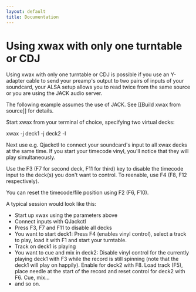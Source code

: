 ```yaml
---
layout: default
title: Documentation
---
```

#  Using xwax with only one turntable or CDJ 

Using xwax with only one turntable or CDJ is possible if you use an Y-adapter cable to send your preamp's output to two pairs of inputs of your soundcard, your ALSA setup allows you to read twice from the same source or you are using the JACK audio server.

The following example assumes the use of JACK. See [[Build xwax from source]] for details.

Start xwax from your terminal of choice, specifying two virtual decks:

xwax -j deck1 -j deck2 -l <your musicfiles>

Next use e.g. Qjackctl to connect your soundcard's input to all xwax decks at the same time. If you start your timecode vinyl, you'll notice that they will play simultaneously.

Use the F3 (F7 for second deck, F11 for third) key to disable the timecode input to the deck(s) you don't want to control. To reenable, use F4 (F8, F12 respectively).

You can reset the timecode/file position using F2 (F6, F10).

A typical session would look like this:

  *  Start up xwax using the parameters above
  *  Connect inputs with QJackctl
  *  Press F3, F7 and F11 to disable all decks
  *  You want to start deck1: Press F4 (enables vinyl control), select a track to play, load it with F1 and start your turntable.
  *  Track on deck1 is playing
  *  You want to cue and mix in deck2: Disable vinyl control for the currently playing deck1 with F3 while the record is still spinning (note that the deck1 will play on happily). Enable for deck2 with F8. Load track (F5), place needle at the start of the record and reset control for deck2 with F6. Cue, mix...
  *  and so on.
